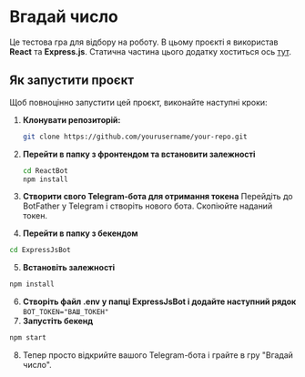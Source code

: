# Вгадай число

Це тестова гра для відбору на роботу. В цьому проєкті я використав **React** та **Express.js**. Статична частина цього додатку хоститься ось [тут](https://reactexpressguessnumgame.netlify.app/). 

## Як запустити проєкт

Щоб повноцінно запустити цей проєкт, виконайте наступні кроки:

1. **Клонувати репозиторій:**

   ```bash
   git clone https://github.com/yourusername/your-repo.git
   ```
2. **Перейти в папку з фронтендом та встановити залежності**
   ```bash
   cd ReactBot
   npm install
   ```
3. **Створити свого Telegram-бота для отримання токена**
   Перейдіть до BotFather у Telegram і створіть нового бота.
   Скопіюйте наданий токен.
4. **Перейти в папку з бекендом**
```bash
cd ExpressJsBot
```
5. **Встановіть залежності**
```bash
npm install
```   
6. **Створіть файл .env у папці ExpressJsBot і додайте наступний рядок**
```BOT_TOKEN="ВАШ_ТОКЕН"```
7. **Запустіть бекенд**
```bash
npm start
```
8. Тепер просто відкрийте вашого Telegram-бота і грайте в гру "Вгадай число".

